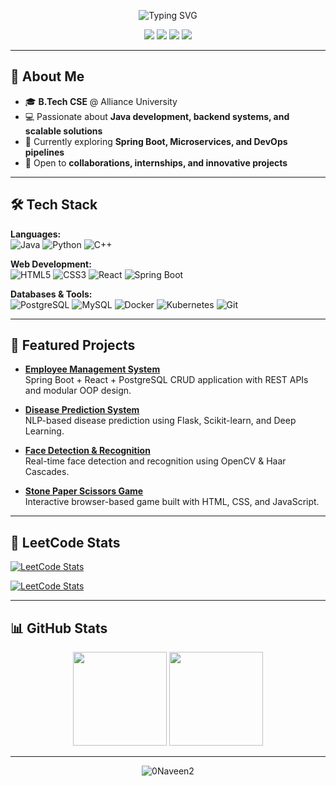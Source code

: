 <!-- Banner -->
<p align="center">
  <img src="https://readme-typing-svg.herokuapp.com?font=Fira+Code&size=24&pause=1000&color=00F7FF&center=true&vCenter=true&width=500&lines=Hi+there!+👋;I'm+Naveen+Kumar;Java+Developer+%7C+Problem+Solver;Always+Learning+New+Tech!" alt="Typing SVG" />
</p>

<!-- Social Links -->
<p align="center">
  <a href="https://0naveen2.github.io/naveen.github.io/"><img src="https://img.shields.io/badge/Portfolio-%2300C7B7.svg?&style=for-the-badge&logo=web&logoColor=white" /></a>
  <a href="http://www.linkedin.com/in/naveenkk211"><img src="https://img.shields.io/badge/LinkedIn-%230077B5.svg?&style=for-the-badge&logo=linkedin&logoColor=white" /></a>
  <a href="https://github.com/0Naveen2"><img src="https://img.shields.io/badge/GitHub-%23181717.svg?&style=for-the-badge&logo=github&logoColor=white" /></a>
  <a href="https://leetcode.com/u/NAFTfBr440/"><img src="https://img.shields.io/badge/LeetCode-%23FFA116.svg?&style=for-the-badge&logo=leetcode&logoColor=white" /></a>
</p>

---

## 🚀 About Me  
- 🎓 **B.Tech CSE** @ Alliance University  
- 💻 Passionate about **Java development, backend systems, and scalable solutions**  
- 🌱 Currently exploring **Spring Boot, Microservices, and DevOps pipelines**  
- 🤝 Open to **collaborations, internships, and innovative projects**  

---

## 🛠 Tech Stack  

**Languages:**  
![Java](https://img.shields.io/badge/Java-%23ED8B00.svg?style=for-the-badge&logo=java&logoColor=white)
![Python](https://img.shields.io/badge/Python-%233776AB.svg?style=for-the-badge&logo=python&logoColor=white)
![C++](https://img.shields.io/badge/C++-%2300599C.svg?style=for-the-badge&logo=c%2B%2B&logoColor=white)

**Web Development:**  
![HTML5](https://img.shields.io/badge/HTML5-%23E34F26.svg?style=for-the-badge&logo=html5&logoColor=white)
![CSS3](https://img.shields.io/badge/CSS3-%231572B6.svg?style=for-the-badge&logo=css3&logoColor=white)
![React](https://img.shields.io/badge/React-%2361DAFB.svg?style=for-the-badge&logo=react&logoColor=black)
![Spring Boot](https://img.shields.io/badge/Spring%20Boot-%236DB33F.svg?style=for-the-badge&logo=springboot&logoColor=white)

**Databases & Tools:**  
![PostgreSQL](https://img.shields.io/badge/PostgreSQL-%23336791.svg?style=for-the-badge&logo=postgresql&logoColor=white)
![MySQL](https://img.shields.io/badge/MySQL-%2300f.svg?style=for-the-badge&logo=mysql&logoColor=white)
![Docker](https://img.shields.io/badge/Docker-%232496ED.svg?style=for-the-badge&logo=docker&logoColor=white)
![Kubernetes](https://img.shields.io/badge/Kubernetes-%23326CE5.svg?style=for-the-badge&logo=kubernetes&logoColor=white)
![Git](https://img.shields.io/badge/Git-%23F05033.svg?style=for-the-badge&logo=git&logoColor=white)

---

## 📌 Featured Projects  

- **[Employee Management System](https://github.com/0Naveen2/Employee_Data-spring-react-postgreeSql-)**  
  Spring Boot + React + PostgreSQL CRUD application with REST APIs and modular OOP design.

- **[Disease Prediction System](https://github.com/0Naveen2/Diabetes_prediction_project)**  
  NLP-based disease prediction using Flask, Scikit-learn, and Deep Learning.

- **[Face Detection & Recognition](https://github.com/0Naveen2/Face-Mask-Detection)**  
  Real-time face detection and recognition using OpenCV & Haar Cascades.

- **[Stone Paper Scissors Game](https://0naveen2.github.io/Stone-Paper-and-Scissors/)**  
  Interactive browser-based game built with HTML, CSS, and JavaScript.

---

## 🧠 LeetCode Stats  
[![LeetCode Stats](https://leetcard.jacoblin.cool/NAFTfBr440?theme=dark&ext=heatmap)](https://leetcode.com/u/NAFTfBr440/)

[![LeetCode Stats](https://leetcard.jacoblin.cool/NAFTfBr440?theme=dark,light)](https://leetcode.com/u/NAFTfBr440/)

---

## 📊 GitHub Stats  

<p align="center">
  <img src="https://github-readme-stats.vercel.app/api?username=0Naveen2&show_icons=true&theme=tokyonight" height="150" />
  <img src="https://github-readme-streak-stats.herokuapp.com/?user=0Naveen2&theme=tokyonight" height="150" />
</p>

---

<p align="center"> 
  <img src="https://komarev.com/ghpvc/?username=0Naveen2&label=Profile%20Views&color=0e75b6&style=flat" alt="0Naveen2" /> 
</p>
